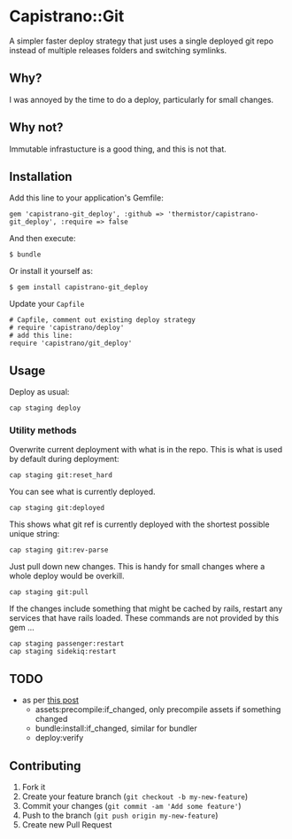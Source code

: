 # Capistrano::Git

A simpler faster deploy strategy that just uses a single deployed git repo instead of multiple releases folders and switching symlinks.

## Why?

I was annoyed by the time to do a deploy, particularly for small changes.

## Why not?

Immutable infrastucture is a good thing, and this is not that.

## Installation

Add this line to your application's Gemfile:

    gem 'capistrano-git_deploy', :github => 'thermistor/capistrano-git_deploy', :require => false

And then execute:

    $ bundle

Or install it yourself as:

    $ gem install capistrano-git_deploy

Update your `Capfile`

    # Capfile, comment out existing deploy strategy
    # require 'capistrano/deploy'
    # add this line:
    require 'capistrano/git_deploy'

## Usage

Deploy as usual:

    cap staging deploy

### Utility methods

Overwrite current deployment with what is in the repo. This is what is used by default during deployment:

    cap staging git:reset_hard

You can see what is currently deployed.

    cap staging git:deployed

This shows what git ref is currently deployed with the shortest possible unique string:

    cap staging git:rev-parse

Just pull down new changes. This is handy for small changes where a whole deploy would be overkill.

    cap staging git:pull

If the changes include something that might be cached by rails, restart any services that have rails loaded. These commands are not provided by this gem ...

    cap staging passenger:restart
    cap staging sidekiq:restart

## TODO

* as per [this post](http://blog.codeclimate.com/blog/2013/10/02/high-speed-rails-deploys-with-git/)
    * assets:precompile:if_changed, only precompile assets if something changed
    * bundle:install:if_changed, similar for bundler
    * deploy:verify

## Contributing

1. Fork it
2. Create your feature branch (`git checkout -b my-new-feature`)
3. Commit your changes (`git commit -am 'Add some feature'`)
4. Push to the branch (`git push origin my-new-feature`)
5. Create new Pull Request
